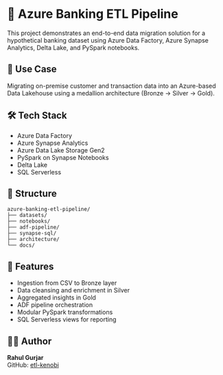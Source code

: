 
# 🏦 Azure Banking ETL Pipeline

This project demonstrates an end-to-end data migration solution for a hypothetical banking dataset using Azure Data Factory, Azure Synapse Analytics, Delta Lake, and PySpark notebooks.

## 🚀 Use Case

Migrating on-premise customer and transaction data into an Azure-based Data Lakehouse using a medallion architecture (Bronze → Silver → Gold).

## 🛠 Tech Stack

- Azure Data Factory
- Azure Synapse Analytics
- Azure Data Lake Storage Gen2
- PySpark on Synapse Notebooks
- Delta Lake
- SQL Serverless

## 📁 Structure

```
azure-banking-etl-pipeline/
├── datasets/
├── notebooks/
├── adf-pipeline/
├── synapse-sql/
├── architecture/
└── docs/
```

## 📌 Features

- Ingestion from CSV to Bronze layer
- Data cleansing and enrichment in Silver
- Aggregated insights in Gold
- ADF pipeline orchestration
- Modular PySpark transformations
- SQL Serverless views for reporting

## 👨‍💻 Author

**Rahul Gurjar**  
GitHub: [etl-kenobi](https://github.com/etl-kenobi)
